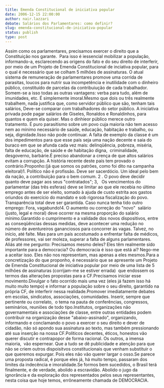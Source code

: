 ```yaml
---
title: Emenda Constitucional de iniciativa popular
date: 2006-12-15 22:00:00
author: nair.lazzari
debate: Salários dos Parlamentares: como definir?
slug: emenda-constitucional-de-iniciativa-popular
status: publish 
type: post
---
```


Assim como os parlamentares, precisamos exercer o direito que a Constituição nos garante.  Para isso é iessencial mobilizar a população, informando-a, esclarecendo as origens do fato e do seu direito de interferir, por meio de um Projeto de Emenda Constitucional de inciativa popular, para o qual é necessário que se colham 5 milhões de assinaturas. O atual sistema de remuneração de parlamentares promove uma corrida de parasitas, loucos para nutrir sua incompetência e inutilidade com o dinheiro público, constituído de parcelas da contribuiução de cada trabalhador. Somem-se a isso todas as outras vantagens: verba para tudo, além de imunidades, etc. É simplemente imoral.Mesmo que dois ou três realmente trabalhem, nada justifica que, como servidor público que são, tenham tais salários, Deve-se comparar com trabalhadores do setor público. A iniciativa privada pode pagar salários de Giseles, Ronaldos e Ronaldinhos, para quantos e quem ela quiser. Mas o dinhieor público merece outro tratamento. É puro parasitismo sobre um povo cuja maioria não tem acesso nem ao mínimo necessário de saúde, educação, habitação e trabalho, ou seja, dignidade.Iisso não pode continuar. A falta de exemplo da classe é um dos impedimentos para que esse país seja uma nação decente e saia do buraco em que se afunda cada vez mais: delinqüência, pobreza, miséria, falta de educação, de saúde e de habitação digna,  criminalidade, desgoverno, barbárie.É preciso abandonar a crença de que altos salários evitam a corrupção. A história recente deste país tem provado o contrário.Proponho:(já que somos os patrões, como foi dito na campanha eleitoral)1. Político não é profissão. Deve ser sacerdócio. Um ideal pelo bem da nação, a contribuição para o bem comum. 2 . O povo deve decidir quanto deve pagar aos seus "contratados"; 3,   Os vencimentos do parlamentar (das três esferas) deve se limitar ao que ele recebia no último emprego antes de ser eleito, somado à ajuda de custo estrita aos gastos oriundos do exercício do mandato e sob rigorosa fiscalização do povo. Transparência total deve ser garantida. Caso nunca tenha tido outro emprego: Fora, vagabundo!4. O aumento ou correção do "novo"  salário (justo, legal e moral) deve ocorrer na mesma proporção do salário mínimo.Garantido o cumprimento e a validade dos novos dispositivos, entre as conseqüências dessas medidas, deve acontecer uma redução no número de aventureiros gananciosos para concorrer às vagas. Talvez, no início, até falte. Mas para um país acostumado a enfrentar falta de médicos, de professores, vai ser moleza, superar a falta de alguns parlamentares. Aliás até me pergunto: Precisamos mesmo deles? Eles têm realmente sido importante para a democracia? Ou democracia é isso que está aí? Nego-me a aceitar isso. Eles não nos representam, mas apenas a eles mesmos.Para a concretização do que proponho, é necessário que se apresente um Projeto de Emenda Constitucional de iniciativa popular por meio de uma lista de 5 milhões de assinaturas (corrijam-me se estiver errada)  que endossem os termos das alterações propostas para a CF.Precisamos iniciar esse movimento.Divulgar o fato ocorrido mais uma vez (eles já fazem isso há muito muito tempo) e informar a população sobre o seu direito, garantido na própria CF, de interferir nessa realidade.Promover imediatamente debates em escolas, sindicatos, associações, comunidades. Inserir, sempre que pertinente ou correlato,  o tema na pauta de conferências, congressos, seminários, reuniões de todo tipo.Institutos, organizações não governamentais e associações de classe, entre outras entidades podem contribuir na organização desse "abaixo-assinado", organizando, informando e conclamando o povo a exercer o seu direito e dever de cidadão, não só apondo sua assinatura ao texto, mas também pressionando até sua inserção na nossa CF.Políticos decentes, éticos, honestos vão querer discutir e contrapopor de forma racional. Os outros, a imensa maioria,  vão espernear. Que a tudo se dê publicidade e atenção para que não se criem outros dispoisitvos constitucionais que venham substituir o que queremos expurgar. Pois eles não vão querer largar o osso.Se parece uma proposta radical, é porque eles já, há muito tempo, passaram dos limites da indecência e imoralidade.Se formos bem sucedidos, o Brasil terá finalmente, e de verdade, abolido a escravidão. Abolido o jugo da ignorância e da exploração dos representados pelos seus representantes, nesta coisa que hoje temos, errôneamente chamada de DEMOCRACIA.
